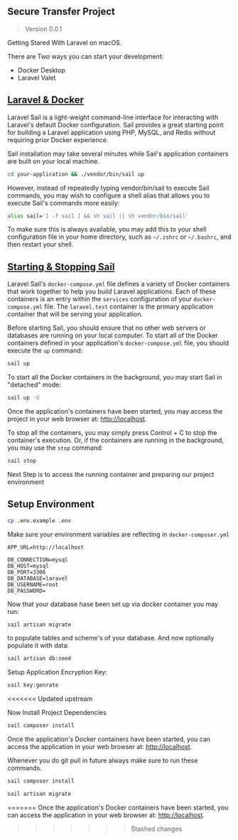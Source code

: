 ## Secure Transfer Project

> Version 0.0.1

Getting Stared With Laravel on macOS.

There are Two ways you can start your development:

+ Docker Desktop
+ Laravel Valet


[Laravel & Docker](#laravel-and-docker)
---------------------------------------

Laravel Sail is a light-weight command-line interface for interacting with Laravel's default Docker configuration. Sail provides a great starting point for building a Laravel application using PHP, MySQL, and Redis without requiring prior Docker experience.

Sail installation may take several minutes while Sail's application containers are built on your local machine.

```bash
cd your-application && ./vendor/bin/sail up
```

However, instead of repeatedly typing vendor/bin/sail to execute Sail commands, you may wish to configure a shell alias that allows you to execute Sail's commands more easily:

```bash
alias sail='[ -f sail ] && sh sail || sh vendor/bin/sail'
```

To make sure this is always available, you may add this to your shell configuration file in your home directory, such as `~/.zshrc` or `~/.bashrc`, and then restart your shell.


[Starting & Stopping Sail](#starting-and-stopping-sail)
-------------------------------------------------------

Laravel Sail's `docker-compose.yml` file defines a variety of Docker containers that work together to help you build Laravel applications. Each of these containers is an entry within the `services` configuration of your `docker-compose.yml` file. The `laravel.test` container is the primary application container that will be serving your application.

Before starting Sail, you should ensure that no other web servers or databases are running on your local computer. To start all of the Docker containers defined in your application's `docker-compose.yml` file, you should execute the `up` command:

```bash
sail up
```

To start all the Docker containers in the background, you may start Sail in "detached" mode:

```bash
sail up -d
```

Once the application's containers have been started, you may access the project in your web browser at: [http://localhost](http://localhost).

To stop all the containers, you may simply press Control + C to stop the container's execution. Or, if the containers are running in the background, you may use the `stop` command:

```bash
sail stop
```

Next Step is to access the running container and preparing our project environment

## Setup Environment

```bash
cp .env.example .env
```
Make sure your environment variables are reflecting in `docker-composer.yml`

```dotenv
APP_URL=http://localhost

DB_CONNECTION=mysql
DB_HOST=mysql
DB_PORT=3306
DB_DATABASE=laravel
DB_USERNAME=root
DB_PASSWORD=
```

Now that your database hase been set up via docker container you may run:

```bash
sail artisan migrate
```
to populate tables and scheme's of your database. And now optionally populate
it with data:

```bash
sail artisan db:seed
```
Setup Application Encryption Key:

```bash
sail key:genrate
```
<<<<<<< Updated upstream

Now Install Project Dependencies

```bash
sail composer install
```

Once the application's Docker containers have been started, you can access the application in your web browser at: [http://localhost](http://localhost).
 

Whenever you do git pull in future always make sure to run these commands.

```bash
sail composer install
```

```bash
sail artisan migrate
```
=======
Once the application's Docker containers have been started, you can access the application in your web browser at: [http://localhost](http://localhost).
 
>>>>>>> Stashed changes
